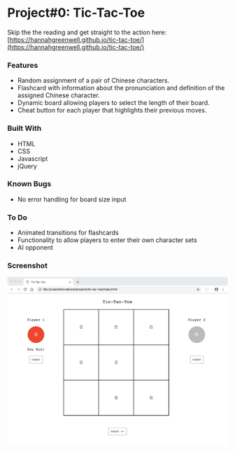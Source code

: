 # Project#0: Tic-Tac-Toe



Skip the the reading and get straight to the action here: [https://hannahgreenwell.github.io/tic-tac-toe/](https://hannahgreenwell.github.io/tic-tac-toe/)

### Features
- Random assignment of a pair of Chinese characters.
- Flashcard with information about the pronunciation and definition of the assigned Chinese character.
- Dynamic board allowing players to select the length of their board.
- Cheat button for each player that highlights their previous moves.

### Built With
- HTML
- CSS
- Javascript
- jQuery

### Known Bugs
- No error handling for board size input

### To Do
- Animated transitions for flashcards
- Functionality to allow players to enter their own character sets
- AI opponent

### Screenshot
![Tic-Tac-Toe Screenshot](/img/tic-tac-toe_screenshot.png)
